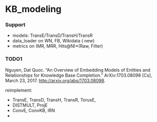 KB_modeling
=======

### Support
* models: TransE/TransD/TransH/TransR
* data_loader on WN, FB, Wikidata ( new)
* metrics on (MR, MRR, Hits@N)\*(Raw, Filter)

### TODO1

Nguyen, Dat Quoc. “An Overview of Embedding Models of Entities and Relationships for Knowledge Base Completion.” ArXiv:1703.08098 [Cs], March 23, 2017. http://arxiv.org/abs/1703.08098.

reimplement:
* TransE, TransD, TransH, TransR, TorusE, 
* DISTMULT, ProjE
* ConvE, ConvKB, IRN
* 

# 
